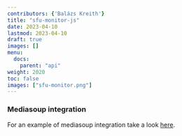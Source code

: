```yaml
---
contributors: {'Balázs Kreith'}
title: "sfu-monitor-js"
date: 2023-04-10
lastmod: 2023-04-10
draft: true
images: []
menu:
  docs:
    parent: "api"
weight: 2020
toc: false
images: ["sfu-monitor.png"]
---
```


### Mediasoup integration

For an example of mediasoup integration take a look [here](https://github.com/ObserveRTC/full-stack-examples/tree/main/mediasoup-sfu).